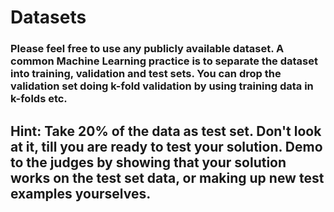 # Datasets

### Please feel free to use any publicly available dataset. A common Machine Learning practice is to separate the dataset into training, validation and test sets. You can drop the validation set doing k-fold validation by using training data in k-folds etc.

## Hint: Take 20% of the data as test set. Don't look at it, till you are ready to test your solution. Demo to the judges by showing that your solution works on the test set data, or making up new test examples yourselves.
